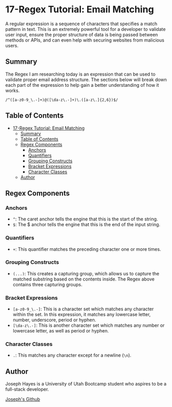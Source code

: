 # 17-Regex Tutorial: Email Matching

A regular expression is a sequence of characters that specifies a match pattern in text. This is an extremely powerful tool for a developer to validate user input, ensure the proper structure of data is being passed between methods or APIs, and can even help with securing websites from malicious users.

## Summary

The Regex I am researching today is an expression that can be used to validate proper email address structure. The sections below will break down each part of the expression to help gain a better understanding of how it works.

```
/^([a-z0-9_\.-]+)@([\da-z\.-]+)\.([a-z\.]{2,6})$/
```

## Table of Contents

- [17-Regex Tutorial: Email Matching](#17-regex-tutorial-email-matching)
  - [Summary](#summary)
  - [Table of Contents](#table-of-contents)
  - [Regex Components](#regex-components)
    - [Anchors](#anchors)
    - [Quantifiers](#quantifiers)
    - [Grouping Constructs](#grouping-constructs)
    - [Bracket Expressions](#bracket-expressions)
    - [Character Classes](#character-classes)
  - [Author](#author)

## Regex Components

### Anchors

* ```^```: The caret anchor tells the engine that this is the start of the string.
* ```$```: The $ anchor tells the engine that this is the end of the input string.

### Quantifiers

* ```+```: This quantifier matches the preceding character one or more times. 

### Grouping Constructs

* ```(...)```: This creates a capturing group, which allows us to capture the matched substring based on the contents inside. The Regex above contains three capturing groups.

### Bracket Expressions

* ```[a-z0-9_\.-]```: This is a character set which matches any character within the set. In this expression, it matches any lowercase letter, number, underscore, period or hyphen.
* ```[\da-z\.-]```: This is another character set which matches any number or lowercase letter, as well as period or hyphen.

### Character Classes

* ```.```: This matches any character except for a newline (```\n```).

## Author

Joseph Hayes is a University of Utah Bootcamp student who aspires to be a full-stack developer. 

[Joseph's Github](https://github.com/josephehayes/)